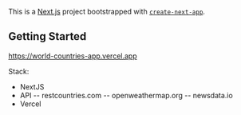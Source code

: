 This is a [Next.js](https://nextjs.org/) project bootstrapped with [`create-next-app`](https://github.com/vercel/next.js/tree/canary/packages/create-next-app).

## Getting Started

https://world-countries-app.vercel.app

Stack:

- NextJS
- API
  -- restcountries.com
  -- openweathermap.org
  -- newsdata.io
- Vercel
